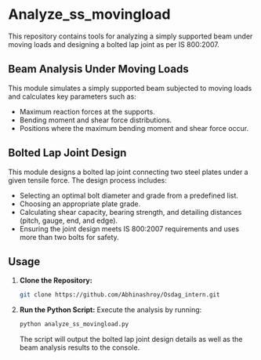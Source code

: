 # Analyze_ss_movingload

This repository contains tools for analyzing a simply supported beam under moving loads and designing a bolted lap joint as per IS 800:2007.

## Beam Analysis Under Moving Loads

This module simulates a simply supported beam subjected to moving loads and calculates key parameters such as:
- Maximum reaction forces at the supports.
- Bending moment and shear force distributions.
- Positions where the maximum bending moment and shear force occur.

## Bolted Lap Joint Design

This module designs a bolted lap joint connecting two steel plates under a given tensile force. The design process includes:
- Selecting an optimal bolt diameter and grade from a predefined list.
- Choosing an appropriate plate grade.
- Calculating shear capacity, bearing strength, and detailing distances (pitch, gauge, end, and edge).
- Ensuring the joint design meets IS 800:2007 requirements and uses more than two bolts for safety.

## Usage

1. **Clone the Repository:**
   ```bash
   git clone https://github.com/Abhinashroy/Osdag_intern.git
   ```

2. **Run the Python Script:**
   Execute the analysis by running:
   ```bash
   python analyze_ss_movingload.py
   ```
   The script will output the bolted lap joint design details as well as the beam analysis results to the console.
